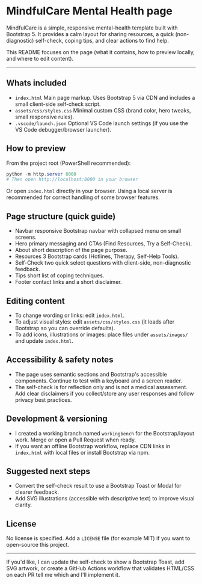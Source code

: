 ﻿# MindfulCare  Mental Health page

MindfulCare is a simple, responsive mental-health template built with Bootstrap 5. It provides a calm layout for sharing resources, a quick (non-diagnostic) self-check, coping tips, and clear actions to find help.

This README focuses on the page (what it contains, how to preview locally, and where to edit content).

---

## Whats included

- `index.html`  Main page markup. Uses Bootstrap 5 via CDN and includes a small client-side self-check script.
- `assets/css/styles.css`  Minimal custom CSS (brand color, hero tweaks, small responsive rules).
- `.vscode/launch.json`  Optional VS Code launch settings (if you use the VS Code debugger/browser launcher).

## How to preview

From the project root (PowerShell recommended):

```powershell
python -m http.server 8000
# Then open http://localhost:8000 in your browser
```

Or open `index.html` directly in your browser. Using a local server is recommended for correct handling of some browser features.

## Page structure (quick guide)

- Navbar  responsive Bootstrap navbar with collapsed menu on small screens.
- Hero  primary messaging and CTAs (Find Resources, Try a Self-Check).
- About  short description of the page purpose.
- Resources  3 Bootstrap cards (Hotlines, Therapy, Self-Help Tools).
- Self-Check  two quick select questions with client-side, non-diagnostic feedback.
- Tips  short list of coping techniques.
- Footer  contact links and a short disclaimer.

## Editing content

- To change wording or links: edit `index.html`.
- To adjust visual styles: edit `assets/css/styles.css` (it loads after Bootstrap so you can override defaults).
- To add icons, illustrations or images: place files under `assets/images/` and update `index.html`.

## Accessibility & safety notes

- The page uses semantic sections and Bootstrap's accessible components. Continue to test with a keyboard and a screen reader.
- The self-check is for reflection only and is not a medical assessment. Add clear disclaimers if you collect/store any user responses and follow privacy best practices.

## Development & versioning

- I created a working branch named `workingbench` for the Bootstrap/layout work. Merge or open a Pull Request when ready.
- If you want an offline Bootstrap workflow, replace CDN links in `index.html` with local files or install Bootstrap via npm.

## Suggested next steps

- Convert the self-check result to use a Bootstrap Toast or Modal for clearer feedback.
- Add SVG illustrations (accessible with descriptive text) to improve visual clarity.

## License

No license is specified. Add a `LICENSE` file (for example MIT) if you want to open-source this project.

---

If you'd like, I can update the self-check to show a Bootstrap Toast, add SVG artwork, or create a GitHub Actions workflow that validates HTML/CSS on each PR  tell me which and I'll implement it.
